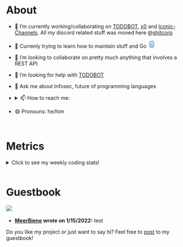 <h1>About</h1>


- 🔭 I’m currently working/collaborating on [TODOBOT](https://github.com/shitcorp/TODOBOT), [x0](https://github.com/x0tf) and [Iconic-Channels](https://github.com/shitcorp/Iconic-Channels). All my discord related stuff was moved here @[shitcorp](https://github.com/shitcorp/)

- 🌱 Currenly trying to learn how to maintain stuff and Go <img src="go.gif" width="20"/>
- 👯 I’m looking to collaborate on pretty much anything that involves a REST API
- 🤔 I’m looking for help with [TODOBOT](https://github.com/shitcorp/TODOBOT)
- 💬 Ask me about Infosec, future of programming languages
- 
    <details>
    <summary>📫 How to reach me:</summary>
      
      Discord: 686669011601326281 
      
      Email: N/A
   
    </details>


- 😄 Pronouns: he/him

<br>

<h1>Metrics</h1>
<details>
  <summary>Click to see my weekly coding stats!</summary>  
  <br>
  <p align="center">
  <a href="https://github.com/muety/wakapi">
  <img src="./github-metrics.svg" alt="Metrics">
  </a>
  <br>
  </p>
  <br>
</details>
<br>


# Guestbook

<!--START_SECTION:guestbook-->
<a href="https://github.com/MeerBiene"><img src="https://avatars.githubusercontent.com/u/60227302?u=a8e4ea9744fb1d60f6a8708b677c3d8a778706e8&v=4" height="30"/></a>

* **[MeerBiene](https://github.com/MeerBiene) wrote on 1/15/2022:** test

Do you like my project or just want to say hi? Feel free to [post](https://github.com/MeerBiene/MeerBiene/issues/new?title=Guestbook) to my guestbook!
<!--END_SECTION:guestbook-->








<!--
<p align="center">
  <a href="https://badges.pufler.dev">
    <img src="https://badges.pufler.dev/visits/MeerBiene/MeerBiene?style=flat-square&logo=github">
  </a>
  <a href="https://badges.pufler.dev">
    <img src="https://badges.pufler.dev/repos/MeerBiene?style=flat-square&logo=github">
  </a>
  <a href="https://badges.pufler.dev">
    <img src="https://badges.pufler.dev/commits/monthly/MeerBiene?style=flat-square&logo=github">
  </a>
  
  
  
  </p>
-->

<br>
